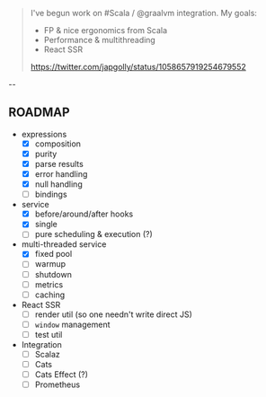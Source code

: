 > I've begun work on #Scala / @graalvm integration. My goals:
>
> * FP & nice ergonomics from Scala
> * Performance & multithreading
> * React SSR
>
> https://twitter.com/japgolly/status/1058657919254679552

--

## ROADMAP

* expressions
  * [x] composition
  * [x] purity
  * [x] parse results
  * [x] error handling
  * [x] null handling
  * [ ] bindings
* service
  * [x] before/around/after hooks
  * [x] single
  * [ ] pure scheduling & execution (?)
* multi-threaded service
  * [x] fixed pool
  * [ ] warmup
  * [ ] shutdown
  * [ ] metrics
  * [ ] caching
* React SSR
  * [ ] render util (so one needn't write direct JS)
  * [ ] `window` management
  * [ ] test util
* Integration
  * [ ] Scalaz
  * [ ] Cats
  * [ ] Cats Effect (?)
  * [ ] Prometheus
